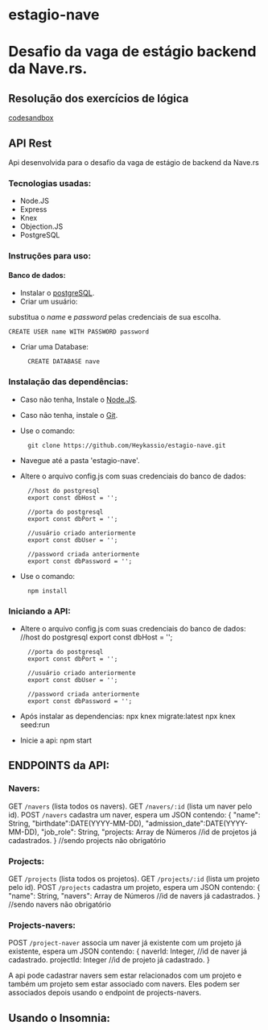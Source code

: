 # estagio-nave

# Desafio da vaga de estágio backend da Nave.rs.

## Resolução dos exercícios de lógica
[codesandbox](https://codesandbox.io/s/teste-estagio-template-forked-s5hn5)

## API Rest
Api desenvolvida para o desafio da vaga de estágio de backend da Nave.rs

### Tecnologias usadas:
* Node.JS
* Express
* Knex
* Objection.JS
* PostgreSQL

### Instruções para uso:

#### Banco de dados:
* Instalar o [postgreSQL](https://www.postgresql.org/download/).
* Criar um usuário:

substitua o *name* e *password* pelas credenciais de sua escolha. 

    CREATE USER name WITH PASSWORD password

* Criar uma Database: 

        CREATE DATABASE nave

### Instalação das dependências:

* Caso não tenha, Instale o [Node.JS](https://nodejs.org/en/download/).
* Caso não tenha, instale o [Git](https://git-scm.com/downloads).
* Use o comando:

        git clone https://github.com/Heykassio/estagio-nave.git

* Navegue até a pasta 'estagio-nave'.
* Altere o arquivo config.js com suas credenciais do banco de dados:

        //host do postgresql
        export const dbHost = '';

        //porta do postgresql
        export const dbPort = '';

        //usuário criado anteriormente
        export const dbUser = '';

        //password criada anteriormente
        export const dbPassword = '';


* Use o comando:

        npm install

### Iniciando a API:

* Altere o arquivo config.js com suas credenciais do banco de dados:
        //host do postgresql
        export const dbHost = '';

        //porta do postgresql
        export const dbPort = '';

        //usuário criado anteriormente
        export const dbUser = '';

        //password criada anteriormente
        export const dbPassword = '';

* Após instalar as dependencias:
        npx knex migrate:latest
        npx knex seed:run

* Inicie a api:
        npm start


## ENDPOINTS da API:

### Navers:
GET `/navers` (lista todos os navers).
GET `/navers/:id` (lista um naver pelo id).
POST `/navers`   cadastra um naver, espera um JSON contendo:
        {
            "name": String, 
            "birthdate":DATE(YYYY-MM-DD),
            "admission_date":DATE(YYYY-MM-DD),
            "job_role": String,
            "projects: Array de Números //id de projetos já cadastrados.
        }
        //sendo projects não obrigatório

### Projects:
GET `/projects` (lista todos os projetos).
GET `/projects/:id` (lista um projeto pelo id).
POST `/projects` cadastra um projeto, espera um JSON contendo:
        {
            "name": String,
            "navers": Array de Números //id de navers já cadastrados.
        }
        //sendo navers não obrigatório

### Projects-navers:
POST `/project-naver` associa um naver já existente com um projeto já existente, espera um JSON contendo:
        {
            naverId: Integer, //id de naver já cadastrado.
            projectId: Integer //id de projeto já cadastrado.
        }

A api pode cadastrar navers sem estar relacionados com um projeto e também um projeto sem estar associado com navers. Eles podem ser associados depois usando o endpoint de projects-navers.

## Usando o Insomnia:
